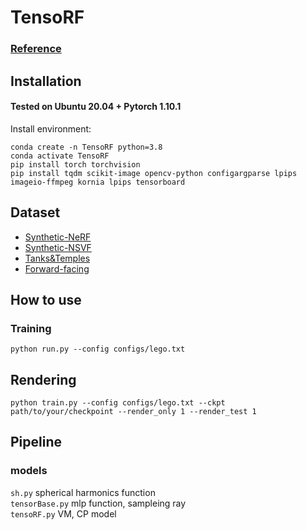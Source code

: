 # TensoRF
### [Reference](https://github.com/apchenstu/TensoRF) 


## Installation

#### Tested on Ubuntu 20.04 + Pytorch 1.10.1 

Install environment:
```
conda create -n TensoRF python=3.8
conda activate TensoRF
pip install torch torchvision
pip install tqdm scikit-image opencv-python configargparse lpips imageio-ffmpeg kornia lpips tensorboard
```


## Dataset
* [Synthetic-NeRF](https://drive.google.com/drive/folders/128yBriW1IG_3NJ5Rp7APSTZsJqdJdfc1) 
* [Synthetic-NSVF](https://dl.fbaipublicfiles.com/nsvf/dataset/Synthetic_NSVF.zip)
* [Tanks&Temples](https://dl.fbaipublicfiles.com/nsvf/dataset/TanksAndTemple.zip)
* [Forward-facing](https://drive.google.com/drive/folders/128yBriW1IG_3NJ5Rp7APSTZsJqdJdfc1)



## How to use
### Training

```
python run.py --config configs/lego.txt
```

## Rendering

```
python train.py --config configs/lego.txt --ckpt path/to/your/checkpoint --render_only 1 --render_test 1 
```

## Pipeline
### models
`sh.py` spherical harmonics function  
`tensorBase.py` mlp function, sampleing ray   
`tensoRF.py` VM, CP model   
### 
